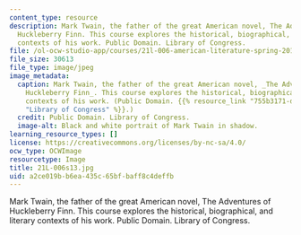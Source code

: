 ```yaml
---
content_type: resource
description: Mark Twain, the father of the great American novel, The Adventures of
  Huckleberry Finn. This course explores the historical, biographical, and literary
  contexts of his work. Public Domain. Library of Congress.
file: /ol-ocw-studio-app/courses/21l-006-american-literature-spring-2013/a2ce019bb6ea435c65bfbaff8c4deffb_21L-006s13.jpg
file_size: 30613
file_type: image/jpeg
image_metadata:
  caption: Mark Twain, the father of the great American novel, _The Adventures of
    Huckleberry Finn_. This course explores the historical, biographical, and literary
    contexts of his work. (Public Domain. {{% resource_link "755b3171-d69b-4de2-b68f-495554bbb1ec"
    "Library of Congress" %}}.)
  credit: Public Domain. Library of Congress.
  image-alt: Black and white portrait of Mark Twain in shadow.
learning_resource_types: []
license: https://creativecommons.org/licenses/by-nc-sa/4.0/
ocw_type: OCWImage
resourcetype: Image
title: 21L-006s13.jpg
uid: a2ce019b-b6ea-435c-65bf-baff8c4deffb
---
```

Mark Twain, the father of the great American novel, The Adventures of Huckleberry Finn. This course explores the historical, biographical, and literary contexts of his work. Public Domain. Library of Congress.